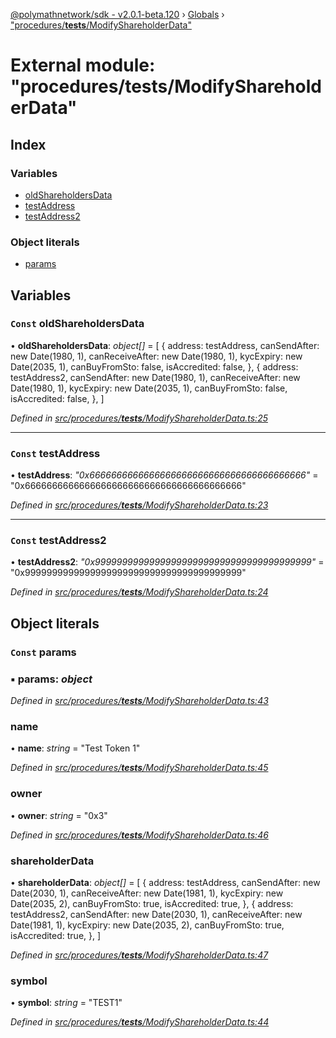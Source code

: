 [@polymathnetwork/sdk - v2.0.1-beta.120](../README.md) › [Globals](../globals.md) › ["procedures/**tests**/ModifyShareholderData"](_procedures___tests___modifyshareholderdata_.md)

# External module: "procedures/**tests**/ModifyShareholderData"

## Index

### Variables

- [oldShareholdersData](_procedures___tests___modifyshareholderdata_.md#const-oldshareholdersdata)
- [testAddress](_procedures___tests___modifyshareholderdata_.md#const-testaddress)
- [testAddress2](_procedures___tests___modifyshareholderdata_.md#const-testaddress2)

### Object literals

- [params](_procedures___tests___modifyshareholderdata_.md#const-params)

## Variables

### `Const` oldShareholdersData

• **oldShareholdersData**: _object[]_ = [
{
address: testAddress,
canSendAfter: new Date(1980, 1),
canReceiveAfter: new Date(1980, 1),
kycExpiry: new Date(2035, 1),
canBuyFromSto: false,
isAccredited: false,
},
{
address: testAddress2,
canSendAfter: new Date(1980, 1),
canReceiveAfter: new Date(1980, 1),
kycExpiry: new Date(2035, 1),
canBuyFromSto: false,
isAccredited: false,
},
]

_Defined in [src/procedures/**tests**/ModifyShareholderData.ts:25](https://github.com/PolymathNetwork/polymath-sdk/blob/1da5bc5/src/procedures/__tests__/ModifyShareholderData.ts#L25)_

---

### `Const` testAddress

• **testAddress**: _"0x6666666666666666666666666666666666666666"_ = "0x6666666666666666666666666666666666666666"

_Defined in [src/procedures/**tests**/ModifyShareholderData.ts:23](https://github.com/PolymathNetwork/polymath-sdk/blob/1da5bc5/src/procedures/__tests__/ModifyShareholderData.ts#L23)_

---

### `Const` testAddress2

• **testAddress2**: _"0x9999999999999999999999999999999999999999"_ = "0x9999999999999999999999999999999999999999"

_Defined in [src/procedures/**tests**/ModifyShareholderData.ts:24](https://github.com/PolymathNetwork/polymath-sdk/blob/1da5bc5/src/procedures/__tests__/ModifyShareholderData.ts#L24)_

## Object literals

### `Const` params

### ▪ **params**: _object_

_Defined in [src/procedures/**tests**/ModifyShareholderData.ts:43](https://github.com/PolymathNetwork/polymath-sdk/blob/1da5bc5/src/procedures/__tests__/ModifyShareholderData.ts#L43)_

### name

• **name**: _string_ = "Test Token 1"

_Defined in [src/procedures/**tests**/ModifyShareholderData.ts:45](https://github.com/PolymathNetwork/polymath-sdk/blob/1da5bc5/src/procedures/__tests__/ModifyShareholderData.ts#L45)_

### owner

• **owner**: _string_ = "0x3"

_Defined in [src/procedures/**tests**/ModifyShareholderData.ts:46](https://github.com/PolymathNetwork/polymath-sdk/blob/1da5bc5/src/procedures/__tests__/ModifyShareholderData.ts#L46)_

### shareholderData

• **shareholderData**: _object[]_ = [
{
address: testAddress,
canSendAfter: new Date(2030, 1),
canReceiveAfter: new Date(1981, 1),
kycExpiry: new Date(2035, 2),
canBuyFromSto: true,
isAccredited: true,
},
{
address: testAddress2,
canSendAfter: new Date(2030, 1),
canReceiveAfter: new Date(1981, 1),
kycExpiry: new Date(2035, 2),
canBuyFromSto: true,
isAccredited: true,
},
]

_Defined in [src/procedures/**tests**/ModifyShareholderData.ts:47](https://github.com/PolymathNetwork/polymath-sdk/blob/1da5bc5/src/procedures/__tests__/ModifyShareholderData.ts#L47)_

### symbol

• **symbol**: _string_ = "TEST1"

_Defined in [src/procedures/**tests**/ModifyShareholderData.ts:44](https://github.com/PolymathNetwork/polymath-sdk/blob/1da5bc5/src/procedures/__tests__/ModifyShareholderData.ts#L44)_
